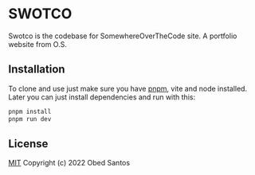 # SWOTCO
Swotco is the codebase for SomewhereOverTheCode site. A portfolio website from O.S.

## Installation

To clone and use just make sure you have [pnpm](https://pnpm.io/installation), vite and node installed. Later you can just install dependencies and run with this:

```bash
pnpm install
pnpm run dev
```

## License
[MIT](https://choosealicense.com/licenses/mit/)
Copyright (c) 2022 Obed Santos